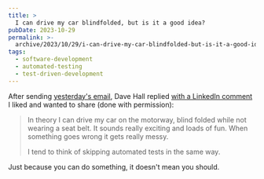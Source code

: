 ```yaml
---
title: >
  I can drive my car blindfolded, but is it a good idea?
pubDate: 2023-10-29
permalink: >-
  archive/2023/10/29/i-can-drive-my-car-blindfolded-but-is-it-a-good-idea
tags:
  - software-development
  - automated-testing
  - test-driven-development
---
```


After sending [yesterday's email][yesterday], Dave Hall replied [with a LinkedIn comment][comment] I liked and wanted to share (done with permission):

> In theory I can drive my car on the motorway, blind folded while not wearing a seat belt. It sounds really exciting and loads of fun. When something goes wrong it gets really messy.
>
> I tend to think of skipping automated tests in the same way.

Just because you can do something, it doesn't mean you should.

[comment]: https://www.linkedin.com/feed/update/urn:li:activity:7124401304315027456
[yesterday]: {{site.url}}/archive/2023/10/28/can-you-move-faster-without-tests

